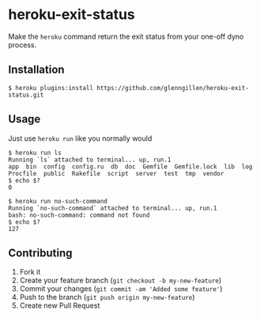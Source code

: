 # heroku-exit-status

Make the `heroku` command return the exit status from your one-off dyno process.

## Installation


    $ heroku plugins:install https://github.com/glenngillen/heroku-exit-status.git

## Usage

Just use `heroku run` like you normally would

    $ heroku run ls
    Running `ls` attached to terminal... up, run.1
    app  bin  config  config.ru  db  doc  Gemfile  Gemfile.lock  lib  log  Procfile  public  Rakefile  script  server  test  tmp  vendor
    $ echo $?
    0

    $ heroku run no-such-command
    Running `no-such-command` attached to terminal... up, run.1
    bash: no-such-command: command not found
    $ echo $?
    127

## Contributing

1. Fork it
2. Create your feature branch (`git checkout -b my-new-feature`)
3. Commit your changes (`git commit -am 'Added some feature'`)
4. Push to the branch (`git push origin my-new-feature`)
5. Create new Pull Request
